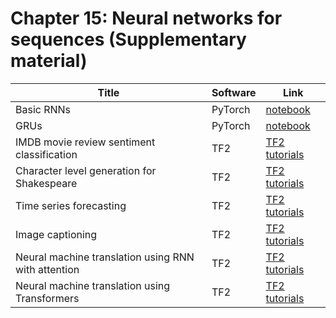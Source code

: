 # Chapter 15: Neural networks for sequences   (Supplementary material)


[rnn_torch]: https://colab.research.google.com/github/probml/pyprobml/blob/master/notebooks/rnn_torch.ipynb
[gru_torch]: https://colab.research.google.com/github/probml/pyprobml/blob/master/notebooks/gru_torch.ipynb


|Title|Software|Link|
|-----------|----|----|
|Basic RNNs|PyTorch|[notebook][rnn_torch] |
|GRUs|PyTorch|[notebook][gru_torch] |
|IMDB movie  review sentiment classification|TF2|[TF2 tutorials](https://www.tensorflow.org/tutorials/text/text_classification_rnn)
|Character level generation for Shakespeare|TF2|[TF2 tutorials](https://www.tensorflow.org/tutorials/text/text_generation)
|Time series forecasting|TF2|[TF2 tutorials](https://www.tensorflow.org/tutorials/structured_data/time_series)
|Image captioning|TF2|[TF2 tutorials](https://www.tensorflow.org/tutorials/text/image_captioning)
|Neural machine translation using RNN with attention|TF2|[TF2 tutorials](https://www.tensorflow.org/tutorials/text/nmt_with_attention)
|Neural machine translation using Transformers|TF2|[TF2 tutorials](https://www.tensorflow.org/tutorials/text/transformer)




